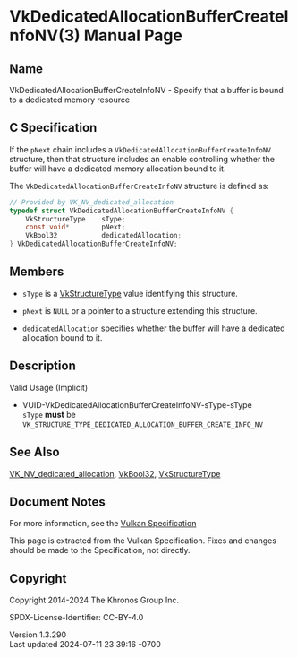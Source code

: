 # VkDedicatedAllocationBufferCreateInfoNV(3) Manual Page

## Name

VkDedicatedAllocationBufferCreateInfoNV - Specify that a buffer is bound
to a dedicated memory resource



## <a href="#_c_specification" class="anchor"></a>C Specification

If the `pNext` chain includes a
`VkDedicatedAllocationBufferCreateInfoNV` structure, then that structure
includes an enable controlling whether the buffer will have a dedicated
memory allocation bound to it.

The `VkDedicatedAllocationBufferCreateInfoNV` structure is defined as:

``` c
// Provided by VK_NV_dedicated_allocation
typedef struct VkDedicatedAllocationBufferCreateInfoNV {
    VkStructureType    sType;
    const void*        pNext;
    VkBool32           dedicatedAllocation;
} VkDedicatedAllocationBufferCreateInfoNV;
```

## <a href="#_members" class="anchor"></a>Members

- `sType` is a [VkStructureType](https://registry.khronos.org/vulkan/specs/1.3-extensions/man/html/VkStructureType.html) value identifying
  this structure.

- `pNext` is `NULL` or a pointer to a structure extending this
  structure.

- `dedicatedAllocation` specifies whether the buffer will have a
  dedicated allocation bound to it.

## <a href="#_description" class="anchor"></a>Description

Valid Usage (Implicit)

- <a href="#VUID-VkDedicatedAllocationBufferCreateInfoNV-sType-sType"
  id="VUID-VkDedicatedAllocationBufferCreateInfoNV-sType-sType"></a>
  VUID-VkDedicatedAllocationBufferCreateInfoNV-sType-sType  
  `sType` **must** be
  `VK_STRUCTURE_TYPE_DEDICATED_ALLOCATION_BUFFER_CREATE_INFO_NV`

## <a href="#_see_also" class="anchor"></a>See Also

[VK_NV_dedicated_allocation](https://registry.khronos.org/vulkan/specs/1.3-extensions/man/html/VK_NV_dedicated_allocation.html),
[VkBool32](https://registry.khronos.org/vulkan/specs/1.3-extensions/man/html/VkBool32.html), [VkStructureType](https://registry.khronos.org/vulkan/specs/1.3-extensions/man/html/VkStructureType.html)

## <a href="#_document_notes" class="anchor"></a>Document Notes

For more information, see the <a
href="https://registry.khronos.org/vulkan/specs/1.3-extensions/html/vkspec.html#VkDedicatedAllocationBufferCreateInfoNV"
target="_blank" rel="noopener">Vulkan Specification</a>

This page is extracted from the Vulkan Specification. Fixes and changes
should be made to the Specification, not directly.

## <a href="#_copyright" class="anchor"></a>Copyright

Copyright 2014-2024 The Khronos Group Inc.

SPDX-License-Identifier: CC-BY-4.0

Version 1.3.290  
Last updated 2024-07-11 23:39:16 -0700
